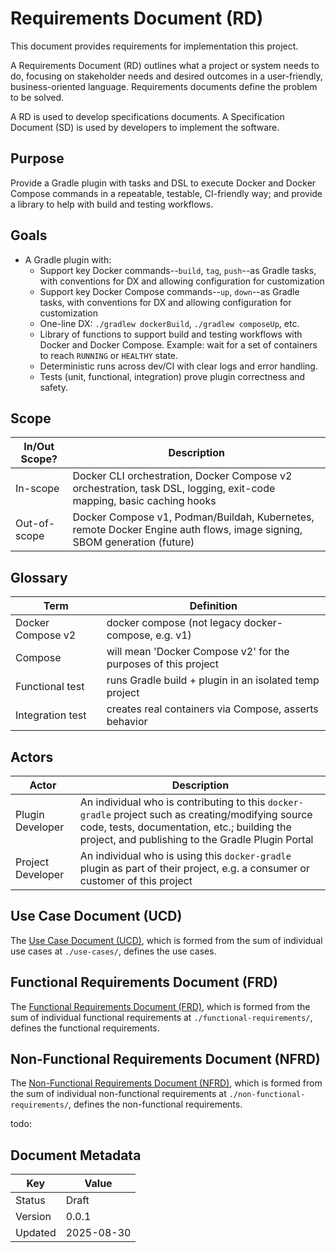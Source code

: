 # Requirements Document (RD)

This document provides requirements for implementation this project.

A Requirements Document (RD) outlines what a project or system needs to do, focusing on stakeholder needs and desired 
outcomes in a user-friendly, business-oriented language.  Requirements documents define the problem to be solved.

A RD is used to develop specifications documents.  A Specification Document (SD) is used by  developers to implement the 
software.

## Purpose

Provide a Gradle plugin with tasks and DSL to execute Docker and Docker Compose commands in a repeatable, testable, 
CI-friendly way; and provide a library to help with build and testing workflows.

## Goals
- A Gradle plugin with:
   - Support key Docker commands--`build`, `tag`, `push`--as Gradle tasks, with conventions for DX and allowing 
   configuration for customization
   - Support key Docker Compose commands--`up`, `down`--as Gradle tasks, with conventions for DX and allowing 
   configuration  for customization
   - One-line DX: `./gradlew dockerBuild`, `./gradlew composeUp`, etc.
   - Library of functions to support build and testing workflows with Docker and Docker Compose.  Example: wait for a 
   set of containers to reach `RUNNING` or `HEALTHY` state.
   - Deterministic runs across dev/CI with clear logs and error handling.
   - Tests (unit, functional, integration) prove plugin correctness and safety.

## Scope

| In/Out Scope? | Description                                                                                                             |
|---------------|-------------------------------------------------------------------------------------------------------------------------|
| In-scope      | Docker CLI orchestration, Docker Compose v2 orchestration, task DSL, logging, exit-code mapping, basic caching hooks    |
| Out-of-scope  | Docker Compose v1, Podman/Buildah, Kubernetes, remote Docker Engine auth flows, image signing, SBOM generation (future) |

## Glossary

| Term              | Definition                                                     |
|-------------------|----------------------------------------------------------------|
| Docker Compose v2 | docker compose (not legacy docker-compose, e.g. v1)            |
| Compose           | will mean 'Docker Compose v2' for the purposes of this project |
| Functional test   | runs Gradle build + plugin in an isolated temp project         |
| Integration test  | creates real containers via Compose, asserts behavior          |

## Actors

| Actor             | Description                                                                                                                                                                                            |
|-------------------|--------------------------------------------------------------------------------------------------------------------------------------------------------------------------------------------------------|
| Plugin Developer  | An individual who is contributing to this `docker-gradle` project such as creating/modifying source code, tests, documentation, etc.; building the project, and publishing to the Gradle Plugin Portal |
| Project Developer | An individual who is using this `docker-gradle` plugin as part of their project, e.g. a consumer or customer of this project                                                                           |

## Use Case Document (UCD)
The [Use Case Document (UCD)](use-cases), which is formed from the sum of individual use cases at `./use-cases/`, 
defines the use cases.

## Functional Requirements Document (FRD)
The [Functional Requirements Document (FRD)](functional-requirements), which is formed from the sum of individual 
functional requirements at `./functional-requirements/`, defines the functional requirements.

## Non-Functional Requirements Document (NFRD)
The [Non-Functional Requirements Document (NFRD)](non-functional-requirements), which is formed from the sum of 
individual non-functional requirements at `./non-functional-requirements/`, defines the non-functional requirements.


todo:
## Document Metadata

| Key     | Value      |
|---------|------------|
| Status  | Draft      |
| Version | 0.0.1      |
| Updated | 2025-08-30 |